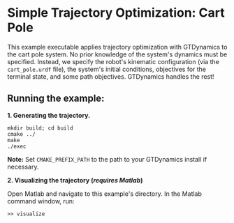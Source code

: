 # Simple Trajectory Optimization: Cart Pole

This example executable applies trajectory optimization with GTDynamics to the cart pole system. No prior knowledge of the system's dynamics must be specified. Instead, we specify the robot's kinematic configuration (via the `cart_pole.urdf` file), the system's initial conditions, objectives for the terminal state, and some path objectives. GTDynamics handles the rest!

## Running the example:

**1. Generating the trajectory.**
```
mkdir build; cd build
cmake ../
make
./exec
```

**Note:** Set `CMAKE_PREFIX_PATH` to the path to your GTDynamics install if necessary.

**2. Visualizing the trajectory (_requires Matlab_)**

Open Matlab and navigate to this example's directory. In the Matlab command window, run:

```>> visualize```